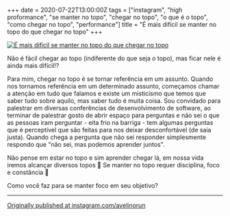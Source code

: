 +++
date = 2020-07-22T13:00:00Z
tags = ["instagram", "high proformance", "se manter no topo", "chegar no topo", "o que é o topo", "como chegar no topo", "performance"]
title = "É mais difícil se manter no topo do que chegar no topo"
+++

[![É mais difícil se manter no topo do que chegar no topo](/quote/se-manter-no-topo.png)](https://www.instagram.com/p/CC8xurcBh28/)

Não é fácil chegar ao topo (indiferente do que seja o topo), mas ficar nele é ainda mais difícil⁉️

Para mim, chegar no topo é se tornar referência em um assunto.
Quando nos tornamos referência em um determinado assunto, começamos chamar a atenção em tudo que falamos e existe um misticismo que temos que saber tudo sobre aquilo, mas saber tudo é muita coisa.
Sou convidado para palestrar em diversas conferências de desenvolvimento de software, ao terminar de palestrar gosto de abrir espaço para perguntas e não sei o que as pessoas iram perguntar - eita frio na barriga - tem algumas perguntas que é perceptível que são feitas para nos deixar desconfortável (de saia justa).
Quando chega a pergunta que não sei responder simplesmente respondo que "não sei, mas podemos aprender juntos".

Não pense em estar no topo e sim aprender chegar lá, em nossa vida iremos alcançar diversos topos 🤯
Se manter no topo requer disciplina, foco e constância 🎯

Como você faz para se manter foco em seu objetivo?

----

[Originally published at instagram.com/avelinorun](https://www.instagram.com/p/CC8xurcBh28/)
